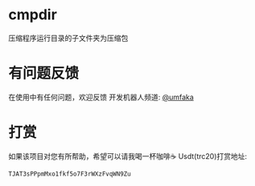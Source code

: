 # cmpdir
压缩程序运行目录的子文件夹为压缩包



# 有问题反馈
在使用中有任何问题，欢迎反馈
开发机器人频道: [@umfaka](https://t.me/umfaka)

# 打赏
如果该项目对您有所帮助，希望可以请我喝一杯咖啡☕️
Usdt(trc20)打赏地址: 
```
TJAT3sPPpmMxo1fkf5o7F3rWXzFvqWN9Zu
```
